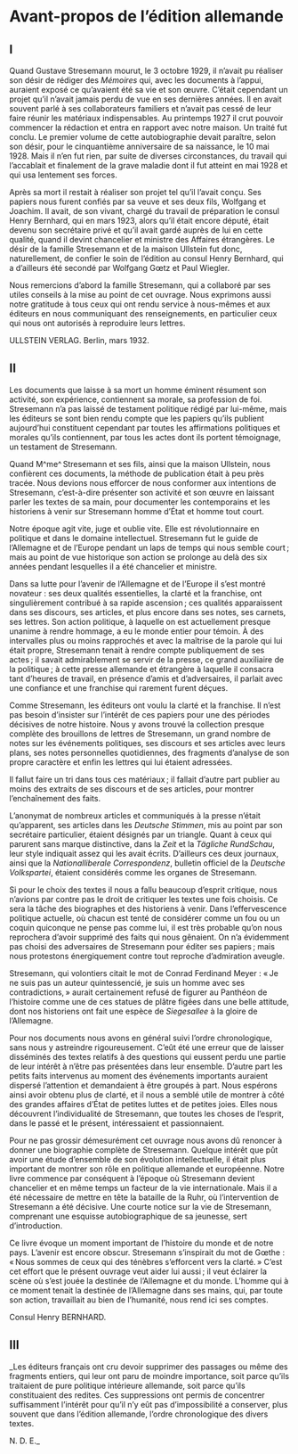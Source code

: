 # Avant-propos de l’édition allemande

## I

Quand Gustave Stresemann mourut, le 3 octobre 1929, il n’avait pu réaliser 
son désir de rédiger des _Mémoires_ qui, avec les documents à l’appui, 
auraient exposé ce qu’avaient été sa vie et son œuvre. C’était 
cependant un projet qu’il n’avait jamais perdu de vue en ses dernières 
années. Il en avait souvent parlé à ses collaborateurs familiers et 
n’avait pas cessé de leur faire réunir les matériaux indispensables. Au 
printemps 1927 il crut pouvoir commencer la rédaction et entra en rapport avec 
notre maison. Un traité fut conclu. Le premier volume de cette autobiographie 
devait paraître, selon son désir, pour le cinquantième anniversaire de sa 
naissance, le 10 mai 1928. Mais il n’en fut rien, par suite de diverses 
circonstances, du travail qui l’accablait et finalement de la grave maladie 
dont il fut atteint en mai 1928 et qui usa lentement ses forces.

Après sa mort il restait à réaliser son projet tel qu’il l’avait conçu. 
Ses papiers nous furent confiés par sa veuve et ses deux fils, Wolfgang et 
Joachim. Il avait, de son vivant, chargé du travail de préparation le consul 
Henry Bernhard, qui en mars 1923, alors qu’il était encore député, était 
devenu son secrétaire privé et qu’il avait gardé auprès de lui en cette 
qualité, quand il devint chancelier et ministre des Affaires étrangères. Le 
désir de la famille Stresemann et de la maison Ullstein fut donc, 
naturellement, de confier le soin de l’édition au consul Henry Bernhard, qui 
a d’ailleurs été secondé par Wolfgang Gœtz et Paul Wiegler.

Nous remercions d’abord la famille Stresemann, qui a collaboré par ses 
utiles conseils à la mise au point de cet ouvrage. Nous exprimons aussi notre 
gratitude à tous ceux qui ont rendu service à nous-mêmes et aux éditeurs en 
nous communiquant des renseignements, en particulier ceux qui nous ont 
autorisés à reproduire leurs lettres.

ULLSTEIN VERLAG.
Berlin, mars 1932.

## II

Les documents que laisse à sa mort un homme éminent résument son activité, 
son expérience, contiennent sa morale, sa profession de foi. Stresemann n’a 
pas laissé de testament politique rédigé par lui-même, mais les éditeurs 
se sont bien rendu compte que les papiers qu’ils publient aujourd’hui 
constituent cependant par toutes les affirmations politiques et morales 
qu’ils contiennent, par tous les actes dont ils portent témoignage, un 
testament de Stresemann.

Quand M^me^ Stresemann et ses fils, ainsi que la maison Ullstein, nous 
confièrent ces documents, la méthode de publication était à peu près 
tracée. Nous devions nous efforcer de nous conformer aux intentions de 
Stresemann, c’est-à-dire présenter son activité et son œuvre en laissant 
parler les textes de sa main, pour documenter les contemporains et les 
historiens à venir sur Stresemann homme d’État et homme tout court.

Notre époque agit vite, juge et oublie vite. Elle est révolutionnaire en 
politique et dans le domaine intellectuel. Stresemann fut le guide de 
l’Allemagne et de l’Europe pendant un laps de temps qui nous semble 
court ; mais au point de vue historique son action se prolonge au delà des 
six années pendant lesquelles il a été chancelier et ministre.

Dans sa lutte pour l’avenir de l’Allemagne et de l’Europe il s’est 
montré novateur : ses deux qualités essentielles, la clarté et la 
franchise, ont singulièrement contribué à sa rapide ascension ; ces 
qualités apparaissent dans ses discours, ses articles, et plus encore dans ses 
notes, ses carnets, ses lettres. Son action politique, à laquelle on est 
actuellement presque unanime à rendre hommage, a eu le monde entier pour 
témoin. À des intervalles plus ou moins rapprochés et avec la maîtrise de 
la parole qui lui était propre, Stresemann tenait à rendre compte 
publiquement de ses actes ; il savait admirablement se servir de la presse, 
ce grand auxiliaire de la politique ; à cette presse allemande et 
étrangère à laquelle il consacra tant d’heures de travail, en présence 
d’amis et d’adversaires, il parlait avec une confiance et une franchise qui 
rarement furent déçues.

Comme Stresemann, les éditeurs ont voulu la clarté et la franchise. Il 
n’est pas besoin d’insister sur l’intérêt de ces papiers pour une des 
périodes décisives de notre histoire. Nous y avons trouvé la collection 
presque complète des brouillons de lettres de Stresemann, un grand nombre de 
notes sur les événements politiques, ses discours et ses articles avec leurs 
plans, ses notes personnelles quotidiennes, des fragments d’analyse de son 
propre caractère et enfin les lettres qui lui étaient adressées.

Il fallut faire un tri dans tous ces matériaux ; il fallait d’autre part 
publier au moins des extraits de ses discours et de ses articles, pour montrer 
l’enchaînement des faits.

L’anonymat de nombreux articles et communiqués à la presse n’était 
qu’apparent, ses articles dans les _Deutsche Stimmen_, mis au point par son 
secrétaire particulier, étaient désignés par un triangle. Quant à ceux qui 
parurent sans marque distinctive, dans la _Zeit_ et la _Tägliche RundSchau_, 
leur style indiquait assez qui les avait écrits. D’ailleurs ces deux 
journaux, ainsi que la _Nationalliberale Correspondenz_, bulletin officiel de 
la _Deutsche Volkspartei_, étaient considérés comme les organes de 
Stresemann.

Si pour le choix des textes il nous a fallu beaucoup d’esprit critique, nous 
n’avions par contre pas le droit de critiquer les textes une fois choisis. Ce 
sera la tâche des biographes et des historiens à venir. Dans 
l’effervescence politique actuelle, où chacun est tenté de considérer 
comme un fou ou un coquin quiconque ne pense pas comme lui, il est très 
probable qu’on nous reprochera d’avoir supprimé des faits qui nous 
gênaient. On n’a évidemment pas choisi des adversaires de Stresemann pour 
éditer ses papiers ; mais nous protestons énergiquement contre tout 
reproche d’admiration aveugle.

Stresemann, qui volontiers citait le mot de Conrad Ferdinand Meyer : « Je 
ne suis pas un auteur quintessencié, je suis un homme avec ses 
contradictions, » aurait certainement refusé de figurer au Panthéon de 
l’histoire comme une de ces statues de plâtre figées dans une belle 
attitude, dont nos historiens ont fait une espèce de _Siegesallee_ à la 
gloire de l’Allemagne.

Pour nos documents nous avons en général suivi l’ordre chronologique, sans 
nous y astreindre rigoureusement. C’eût été une erreur que de laisser 
disséminés des textes relatifs à des questions qui eussent perdu une partie 
de leur intérêt à n’être pas présentées dans leur ensemble. D’autre 
part les petits faits intervenus au moment des événements importants auraient 
dispersé l’attention et demandaient à être groupés à part. Nous 
espérons ainsi avoir obtenu plus de clarté, et il nous a semblé utile de 
montrer à côté des grandes affaires d’État de petites luttes et de 
petites joies. Elles nous découvrent l’individualité de Stresemann, que 
toutes les choses de l’esprit, dans le passé et le présent, intéressaient 
et passionnaient.

Pour ne pas grossir démesurément cet ouvrage nous avons dû renoncer à 
donner une biographie complète de Stresemann. Quelque intérêt que pût avoir 
une étude d’ensemble de son évolution intellectuelle, il était plus 
important de montrer son rôle en politique allemande et européenne. Notre 
livre commence par conséquent à l’époque où Stresemann devient chancelier 
et en même temps un facteur de la vie internationale. Mais il a été 
nécessaire de mettre en tête la bataille de la Ruhr, où l’intervention de 
Stresemann a été décisive. Une courte notice sur la vie de Stresemann, 
comprenant une esquisse autobiographique de sa jeunesse, sert d’introduction.

Ce livre évoque un moment important de l’histoire du monde et de notre pays. 
L’avenir est encore obscur. Stresemann s’inspirait du mot de Gœthe : 
« Nous sommes de ceux qui des ténèbres s’efforcent vers la clarté. » 
C’est cet effort que le présent ouvrage veut aider lui aussi ; il veut 
éclairer la scène où s’est jouée la destinée de l’Allemagne et du 
monde. L’homme qui à ce moment tenait la destinée de l’Allemagne dans ses 
mains, qui, par toute son action, travaillait au bien de l’humanité, nous 
rend ici ses comptes.

Consul Henry BERNHARD.

## III

_Les éditeurs français ont cru devoir supprimer des passages ou même des 
fragments entiers, qui leur ont paru de moindre importance, soit parce qu’ils 
traitaient de pure politique intérieure allemande, soit parce qu’ils 
constituaient des redites. Ces suppressions ont permis de concentrer 
suffisamment l’intérêt pour qu’il n’y eût pas d’impossibilité a 
conserver, plus souvent que dans l’édition allemande, l’ordre 
chronologique des divers textes.

N. D. E._
